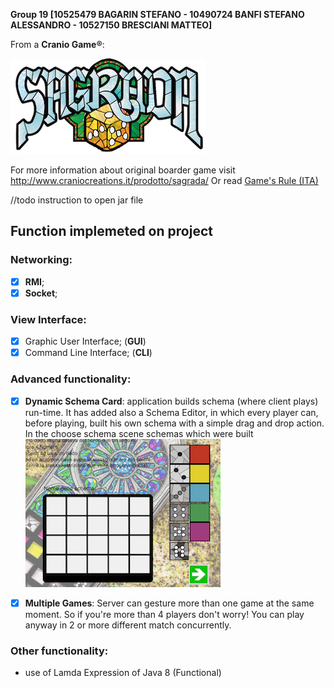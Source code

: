 

**Group 19 [10525479 BAGARIN STEFANO - 10490724 BANFI STEFANO ALESSANDRO - 10527150 BRESCIANI MATTEO]**

From a **Cranio Game:registered:**: 

![Screenshot](src/main/resources/assets/Screenshoot/title.png)

For more information about original boarder game visit http://www.craniocreations.it/prodotto/sagrada/
Or read [Game's Rule (ITA)](/Rules.pdf)

//todo instruction to open jar file

## Function implemeted on project
### Networking:
- [x] **RMI**;
- [x] **Socket**;

### View Interface:
- [x] Graphic User Interface; (**GUI**)
- [x] Command Line Interface; (**CLI**)

### Advanced functionality: 
- [x] **Dynamic Schema Card**: application builds schema (where client plays) run-time. It has added also a Schema Editor, in which every player can, before playing, built his own schema with a simple drag and drop action. In the choose schema scene schemas which were built   
![Screenshot](src/main/resources/assets/Screenshoot/schemaEditor.png)

- [x] **Multiple Games**: Server can gesture more than one game at the same moment. So if you're more than 4 players don't worry! You can play anyway in 2 or more different match concurrently.

### Other functionality:

- use of Lamda Expression of Java 8 (Functional)


